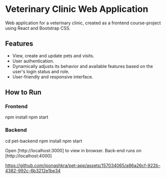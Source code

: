 # Veterinary Clinic Web Application

Web application for a veterinary clinic, created as a frontend course-project using React and Bootstrap CSS.

## Features

- View, create and update pets and visits.
- User authentication.
- Dynamically adjusts its behavior and available features based on the user's login status and role.
- User-friendly and responsive interface.

## How to Run

### Frontend

   npm install
   npm start

### Backend

   cd pet-backend
   npm install
   npm start

Open [http://localhost:3000] to view in browser. Back-end runs on [http://localhost:4000]


https://github.com/joonashkra/pet-app/assets/157034065/a86a26cf-922b-4382-992c-6b3212e1be34

